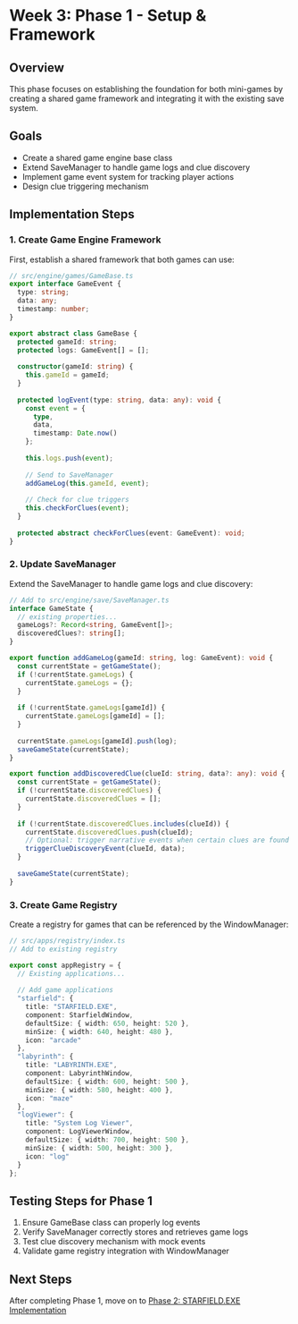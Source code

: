 # Week 3: Phase 1 - Setup & Framework

## Overview

This phase focuses on establishing the foundation for both mini-games by creating a shared game framework and integrating it with the existing save system.

## Goals

- Create a shared game engine base class
- Extend SaveManager to handle game logs and clue discovery
- Implement game event system for tracking player actions
- Design clue triggering mechanism

## Implementation Steps

### 1. Create Game Engine Framework

First, establish a shared framework that both games can use:

```typescript
// src/engine/games/GameBase.ts
export interface GameEvent {
  type: string;
  data: any;
  timestamp: number;
}

export abstract class GameBase {
  protected gameId: string;
  protected logs: GameEvent[] = [];
  
  constructor(gameId: string) {
    this.gameId = gameId;
  }
  
  protected logEvent(type: string, data: any): void {
    const event = {
      type,
      data,
      timestamp: Date.now()
    };
    
    this.logs.push(event);
    
    // Send to SaveManager
    addGameLog(this.gameId, event);
    
    // Check for clue triggers
    this.checkForClues(event);
  }
  
  protected abstract checkForClues(event: GameEvent): void;
}
```

### 2. Update SaveManager

Extend the SaveManager to handle game logs and clue discovery:

```typescript
// Add to src/engine/save/SaveManager.ts
interface GameState {
  // existing properties...
  gameLogs?: Record<string, GameEvent[]>;
  discoveredClues?: string[];
}

export function addGameLog(gameId: string, log: GameEvent): void {
  const currentState = getGameState();
  if (!currentState.gameLogs) {
    currentState.gameLogs = {};
  }
  
  if (!currentState.gameLogs[gameId]) {
    currentState.gameLogs[gameId] = [];
  }
  
  currentState.gameLogs[gameId].push(log);
  saveGameState(currentState);
}

export function addDiscoveredClue(clueId: string, data?: any): void {
  const currentState = getGameState();
  if (!currentState.discoveredClues) {
    currentState.discoveredClues = [];
  }
  
  if (!currentState.discoveredClues.includes(clueId)) {
    currentState.discoveredClues.push(clueId);
    // Optional: trigger narrative events when certain clues are found
    triggerClueDiscoveryEvent(clueId, data);
  }
  
  saveGameState(currentState);
}
```

### 3. Create Game Registry

Create a registry for games that can be referenced by the WindowManager:

```typescript
// src/apps/registry/index.ts
// Add to existing registry

export const appRegistry = {
  // Existing applications...
  
  // Add game applications
  "starfield": {
    title: "STARFIELD.EXE",
    component: StarfieldWindow,
    defaultSize: { width: 650, height: 520 },
    minSize: { width: 640, height: 480 },
    icon: "arcade"
  },
  "labyrinth": {
    title: "LABYRINTH.EXE",
    component: LabyrinthWindow,
    defaultSize: { width: 600, height: 500 },
    minSize: { width: 580, height: 400 },
    icon: "maze"
  },
  "logViewer": {
    title: "System Log Viewer",
    component: LogViewerWindow,
    defaultSize: { width: 700, height: 500 },
    minSize: { width: 500, height: 300 },
    icon: "log"
  }
};
```

## Testing Steps for Phase 1

1. Ensure GameBase class can properly log events
2. Verify SaveManager correctly stores and retrieves game logs
3. Test clue discovery mechanism with mock events
4. Validate game registry integration with WindowManager

## Next Steps

After completing Phase 1, move on to [Phase 2: STARFIELD.EXE Implementation](week3-phase2.md)
